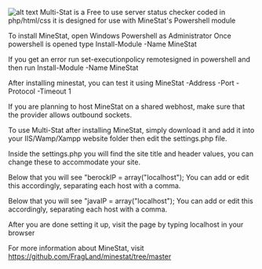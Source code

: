 ![alt text]([https://github.com/[username]/[reponame]/blob/[branch]/image.jpg](https://github.com/Deadlineem/Multi-Stat/blob/main/images/logo.png])?raw=true)
Multi-Stat is a Free to use server status checker coded in php/html/css
it is designed for use with MineStat's Powershell module


To install MineStat, open Windows Powershell as Administrator
Once powershell is opened type Install-Module -Name MineStat


If you get an error run set-executionpolicy remotesigned in powershell
and then run Install-Module -Name MineStat

After installing minestat, you can test it using 
MineStat -Address <host> -Port <port> -Protocol <protocol> -Timeout 1

If you are planning to host MineStat on a shared webhost, make sure 
that the provider allows outbound sockets.		     


To use Multi-Stat after installing MineStat, simply download it and
add it into your IIS/Wamp/Xampp website folder then edit the 
settings.php file.

Inside the settings.php you will find the site title and header
values, you can change these to accommodate your site.

Below that you will see "berockIP = array("localhost");
You can add or edit this accordingly, separating each
host with a comma.

Below that you will see "javaIP = array("localhost");
You can add or edit this accordingly, separating each
host with a comma.

After you are done setting it up, visit the page by typing
localhost in your browser


For more information about MineStat, visit https://github.com/FragLand/minestat/tree/master
